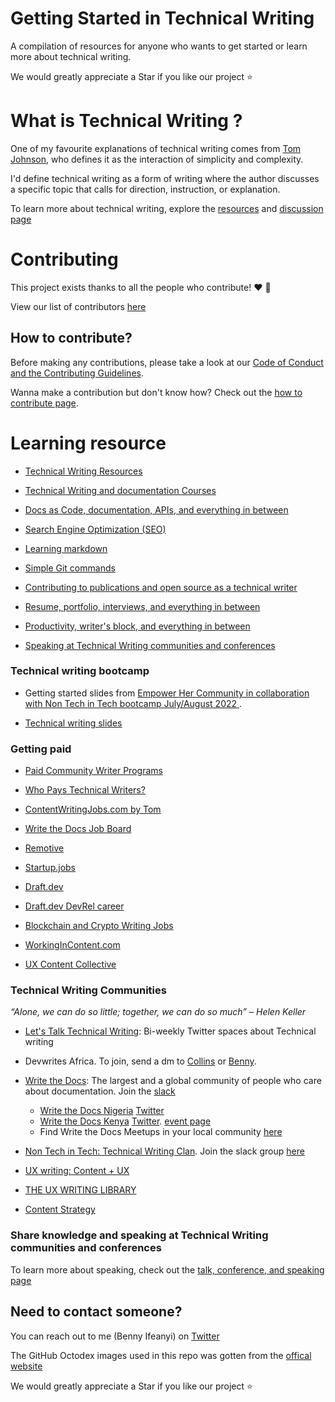 

# Getting Started in Technical Writing

A compilation of resources for anyone who wants to get started or learn more about technical writing.

We would greatly appreciate a Star if you like our project ⭐

# What is Technical Writing ?

One of my favourite explanations of technical writing comes from [Tom Johnson](https://www.linkedin.com/in/tomjoht/), who defines it as the interaction of simplicity and complexity.

I'd define technical writing as a form of writing where the author discusses a specific topic that calls for direction, instruction, or explanation.

To learn more about technical writing, explore the [resources](https://github.com/Bennykillua/Getting-started-in-Technical-Writing/blob/main/Technical%20Writing%20Resources.md) 
and [discussion page](https://github.com/Bennykillua/Getting-started-in-Technical-Writing/discussions)

# Contributing

This project exists thanks to all the people who contribute! ❤️ 💙

View our list of contributors [here](https://github.com/Bennykillua/Getting-started-in-Technical-Writing/blob/main/Contributor.md)

## How to contribute?

Before making any contributions, please take a look at our [Code of Conduct and the Contributing Guidelines](https://github.com/Bennykillua/Getting-started-in-Technical-Writing/blob/main/CONTRIBUTING.md). 

Wanna make a contribution but don't know how? Check out the [how to contribute page](https://github.com/Bennykillua/Getting-started-in-Technical-Writing/blob/main/Contribute%20by%20Forking.md).

# Learning resource

- [Technical Writing Resources](https://github.com/Bennykillua/Getting-started-in-Technical-Writing/blob/main/Technical%20Writing%20Resources.md)

- [Technical Writing and documentation Courses](https://github.com/Bennykillua/Getting-started-in-Technical-Writing/blob/main/Technical%20Writing%20Courses.md)

- [Docs as Code, documentation, APIs, and everything in between](https://github.com/Bennykillua/Getting-started-in-Technical-Writing/blob/main/Docs%20as%20Code.md)

- [Search Engine Optimization (SEO)](https://github.com/Bennykillua/Getting-started-in-Technical-Writing/blob/main/SEO.md)

- [Learning markdown](https://github.com/Bennykillua/Getting-started-in-Technical-Writing/blob/main/Learning%20Markdown.md)

- [Simple Git commands](https://github.com/Bennykillua/Getting-started-in-Technical-Writing/blob/main/Learning%20Git.MD)

- [Contributing to publications and open source as a technical writer](https://github.com/Bennykillua/Getting-started-in-Technical-Writing/blob/main/Contributing%20as%20a%20technical%20writer.md)

- [Resume, portfolio, interviews, and everything in between](https://github.com/Bennykillua/Getting-started-in-Technical-Writing/blob/main/Interviews%20and%20getting%20paid.md)

- [Productivity, writer's block, and everything in between](https://github.com/Bennykillua/Getting-started-in-Technical-Writing/blob/main/Productivity%20and%20everythin%20in%20between.md)

- [Speaking at Technical Writing communities and conferences](https://github.com/Bennykillua/Getting-started-in-Technical-Writing/blob/main/Learning%20Resources/Speak.md)

### Technical writing bootcamp

- Getting started slides from [Empower Her Community in collaboration with Non Tech in Tech  bootcamp July/August 2022 ](https://github.com/Bennykillua/Getting-started-in-Technical-Writing/blob/main/Empower%20Her%20X%20Non%20Tech%20in%20Tech.md).

- [Technical writing slides](https://github.com/Bennykillua/Getting-started-in-Technical-Writing/blob/main/Learning%20Resources/Technical%20writing%20slides.md) 

### Getting paid

- [Paid Community Writer Programs](https://github.com/malgamves/CommunityWriterPrograms)

- [Who Pays Technical Writers?](https://whopaystechnicalwriters.com/?)

- [ContentWritingJobs.com by Tom](https://contentwritingjobs.com/)

- [Write the Docs Job Board](https://jobs.writethedocs.org/)

- [Remotive](https://remotive.com/)

- [Startup.jobs](https://startup.jobs/)

- [Draft.dev](https://github.com/draftdev/jobs)

- [Draft.dev DevRel career](https://devrelcareers.com/)

- [Blockchain and Crypto Writing Jobs](https://cryptojobslist.com/writer)

- [WorkingInContent.com](https://workingincontent.com/)

- [UX Content Collective](https://jobs.uxcontent.com/) 

### Technical Writing Communities

*“Alone, we can do so little; together, we can do so much” – Helen Keller*

- [Let's Talk Technical Writing](https://twitter.com/writefortech): Bi-weekly Twitter spaces about Technical writing

- Devwrites Africa. To join, send a dm to [Collins](https://twitter.com/codev206) or [Benny](https://twitter.com/Bennykillua).

- [Write the Docs](https://www.writethedocs.org/): The largest and a global community of people who care about documentation. Join the [slack](https://www.writethedocs.org/slack/)
  - [Write the Docs Nigeria](https://www.meetup.com/write-the-docs-nigeria/) [Twitter](https://twitter.com/NgDocs)
  - [Write the Docs Kenya](https://www.meetup.com/wtd-kenya/) [Twitter](https://mobile.twitter.com/wtd_kenya). [event page](https://docs.google.com/spreadsheets/d/1Hzygi9izMrQyL_EYWV5puf2hCK65cClsd3pacrFq61A/edit#gid=0)
  - Find Write the Docs Meetups in your local community [here](https://www.writethedocs.org/meetups/index.html)

- [Non Tech in Tech: Technical Writing Clan](https://twitter.com/Nontech_it?ref_src=twsrc%5Egoogle%7Ctwcamp%5Eserp%7Ctwgr%5Eauthor). Join the slack group [here](https://join.slack.com/t/nontechintech/shared_invite/zt-1elj2fo4m-mi0HWRhkC5R8jjkxw73ikg)

- [UX writing: Content + UX](https://contentandux.org/)

- [THE UX WRITING LIBRARY](https://www.uxwritinglibrary.com/communities)

- [Content Strategy](https://community.content-strategy.com/)

### Share knowledge and speaking at Technical Writing communities and conferences

To learn more about speaking, check out the [talk, conference, and speaking page](https://github.com/Bennykillua/Getting-started-in-Technical-Writing/blob/main/Learning%20Resources/Speak.md)

## Need to contact someone?

You can reach out to me (Benny Ifeanyi) on [Twitter](https://twitter.com/Bennykillua)

The GitHub Octodex images used in this repo was gotten from the [offical website](https://octodex.github.com/)

We would greatly appreciate a Star if you like our project ⭐
